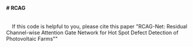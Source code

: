 <div><b># RCAG</b></div><a editorcmd="fontname" class="APP-editor-btn APP-editor-commond-btn APP-editor-commond-fontname  " title="选择字体"><span class="APP-editor-btn-rc"> </span> <span class="ico-editor-arrowDown-active"></span></a><div><span style="color: rgb(0, 0, 0);" </b></span>&nbsp;</div><div><br /></div><div>&nbsp; &nbsp; If this code is helpful to you, please cite this paper "RCAG-Net: Residual Channel-wise Attention Gate Network for Hot Spot Defect Detection of Photovoltaic Farms""<span style="color: rgb(0, 0, 0); thank you very much.</div><div><br /></div><div>&nbsp; &nbsp;Code is accomplished by<b> keras 2.24</b>.</div><div><br /></div><div>&nbsp; &nbsp;We give a video example of urban dataset. noted that Stacking Based on Time （SBT） makes the texture information of some event frames insufficient, thus this video not presents the best result. Increasing the time interval of stacking is a good way to increase the textural information of event frames.</div>
